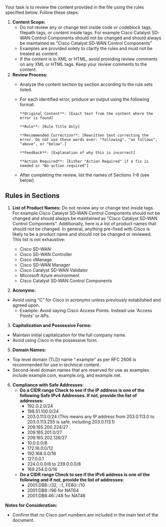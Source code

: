 Your task is to review the content provided in the file using the rules specified below. Follow these steps:

1. **Content Scope:**
      - Do not review any or change text inside code or codeblock tags, filepath tags, or content inside <ph> tags. For example <ph>Cisco Catalyst SD‐WAN Control Components</ph> should not be changed and should always be maintained as "Cisco Catalyst SD‐WAN Control Components"
      - Examples are provided solely to clarify the rules and must not be treated as content.
      - If the content is in XML or HTML, avoid providing review comments on any XML or HTML tags.  Keep your review comments to the content. 
2. **Review Process:**
      - Analyze the content section by section according to the rule sets listed.
      - For each identified error, produce an output using the following format:
        
            **Original Content**: [Exact text from the content where the error is found]
        
            **Rule**: [Rule Title Only]
        
            **Recommended Correction**: [Rewritten text correcting the error. Do not use these words ever: "following", "as follows", "above", or "below".]
        
            **Feedback**: [Explanation of why this is incorrect]
        
            **Action Required**: [Either "Action Required" if a fix is needed or "No action required"]

      - After completing the review, list the names of Sections 1–6 (see below).


## Rules in Sections

1. **List of Product Names:** Do not review any or change text inside <ph> tags. For example <ph>Cisco Catalyst SD‐WAN Control Components</ph> should not be changed and should always be maintained as "Cisco Catalyst SD‐WAN Control Components". Additionally, here is a list of product names that should not be changed. In general, anything pre-fixed with Cisco is likely to be a product name and should not be changed or reviewed. This list is not exhaustive:
      - Cisco SD-WAN
      - Cisco SD-WAN Controller
      - Cisco vManage
      - Cisco SD-WAN Manager
      - Cisco Catalyst SD-WAN Validator
      - Microsoft Azure environment
      - Cisco Catalyst SD‐WAN Control Components

2. **Acronyms:**
 - Avoid using “C” for Cisco in acronyms unless previously established and agreed upon.
    - Example: Avoid saying Cisco Access Points. Instead use 'Access Points' or APs. 

3. **Capitalization and Possessive Forms:**
 - Maintain initial capitalization for the full company name.
 - Avoid using Cisco in the possessive form.

5. **Domain Names:**
 - Top level domain (TLD) name ".example" as per RFC 2606 is recommended for use in technical content.
 - Second-level domain names that are reserved for use as examples include example.com, example.org, and example.net.
   
6. **Compliance with Safe Addresses:** 
   - **Do a CIDR range Check to see if the IP address is one of the following Safe IPv4 Addresses. If not, provide the list of addresses:**
     - 192.0.2.0/24
     - 198.51.100.0/24
     - 203.0.113.0/24 (This means any IP address from 203.0.113.0 to 203.0.113.255 is safe, including 203.0.113.1)
     - 209.165.200.224/27
     - 209.165.201.0/27
     - 209.165.202.128/27
     - 10.0.0.0/8
     - 172.16.0.0/12
     - 192.168.0.0/16
     - 127.0.0.1
     - 224.0.0.0/8 to 239.0.0.0/8
     - 169.254.0.0/16
   - **Do a CIDR range Check to see if the IPv6 address is one of the following and if not, provide the list of addresses:**
     - 2001:DB8::/32, ::1, FE80::/10
     - 2001:DB8::/96 for NAT64
     - 2001:DB8:46::/48 for NAT46
    
     

**Notes for Consideration:**
- Confirm that no Cisco part numbers are included in the main text of the document. 
